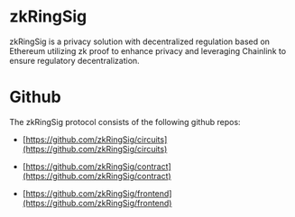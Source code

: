 # zkRingSig

zkRingSig is a privacy solution with decentralized regulation based on Ethereum utilizing zk proof to enhance privacy and leveraging Chainlink to ensure regulatory decentralization.

# Github
The zkRingSig protocol consists of the following github repos:
- [https://github.com/zkRingSig/circuits](https://github.com/zkRingSig/circuits)

- [https://github.com/zkRingSig/contract](https://github.com/zkRingSig/contract)

- [https://github.com/zkRingSig/frontend](https://github.com/zkRingSig/frontend)
